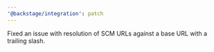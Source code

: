 ```yaml
---
'@backstage/integration': patch
---
```


Fixed an issue with resolution of SCM URLs against a base URL with a trailing slash.
